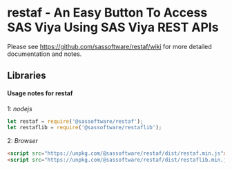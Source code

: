 
# restaf - An Easy Button To Access SAS Viya Using SAS Viya REST APIs


Please see <https://github.com/sassoftware/restaf/wiki> for more detailed documentation and notes.

## Libraries



#### Usage notes for restaf

1: _nodejs_

```js
let restaf = require('@sassoftware/restaf');
let restaflib = require('@sassoftware/restaflib');
```

2: _Browser_

```html
<script src="https://unpkg.com/@sassoftware/restaf/dist/restaf.min.js"></script>
<script src="https://unpkg.com/@sassoftware/restaf/dist/restaflib.min.js"></script>
 ```

